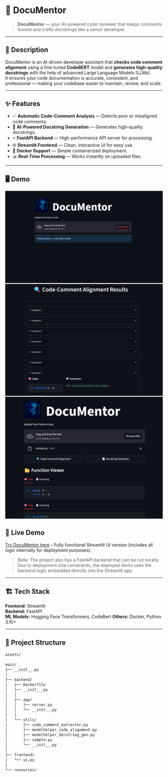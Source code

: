 # 🚀 DocuMentor

>**DocuMentor** — your AI-powered code reviewer that keeps comments honest and crafts docstrings like a senior developer.

---

## 📝 Description
DocuMentor is an AI-driven developer assistant that **checks code comment alignment** using a fine-tuned **CodeBERT** model and **generates high-quality docstrings** with the help of advanced Large Language Models (LLMs).  
It ensures your code documentation is accurate, consistent, and professional — making your codebase easier to maintain, review, and scale.

---

## ✨ Features
- ✅ **Automatic Code-Comment Analysis** — Detects poor or misaligned code comments.
- 📝 **AI-Powered Docstring Generation** — Generates high-quality docstrings.
- ⚡ **FastAPI Backend** — High-performance API server for processing.
- 🌐 **Streamlit Frontend** — Clean, interactive UI for easy use.
- 🐳 **Docker Support** — Simple containerized deployment.
- 📊 **Real-Time Processing** — Works instantly on uploaded files.

---

## 🖥️ Demo
<!-- Add a GIF or Screenshot -->
![App Screenshot](assets/app_ss_1.png)
![Comment Alignment Check Screenshot](assets/comment_alignment.png)  
![Docstring Generation Screenshot](assets/docstring_generation.png)

## 🚀 Live Demo
[Try DocuMentor here](https://documentor-gen.streamlit.app/) – Fully functional Streamlit UI version (includes all logic internally for deployment purposes).

> Note: The project also has a FastAPI backend that can be run locally.  
> Due to deployment size constraints, the deployed demo uses the backend logic embedded directly into the Streamlit app.


---

## 🏗️ Tech Stack
**Frontend:** Streamlit  
**Backend:** FastAPI  
**ML Models:** Hugging Face Transformers, CodeBert
**Others:** Docker, Python 3.10+


---

## 📂 Project Structure
```plaintext
assets/

main/
├── __init__.py
│
├── backend/
│   ├── Dockerfile
│   ├── __init__.py
│   │
│   ├── app/
│   │   ├── server.py
│   │   └── __init__.py
│   │
│   └── utils/
│       ├── code_comment_extractor.py
│       ├── modelhelper_code_alignment.py
│       ├── modelhelper_docstring_gen.py
│       ├── sample.py
│       └── __init__.py
│
├── frontend/
│   └── ui.py
│
└── resources/
